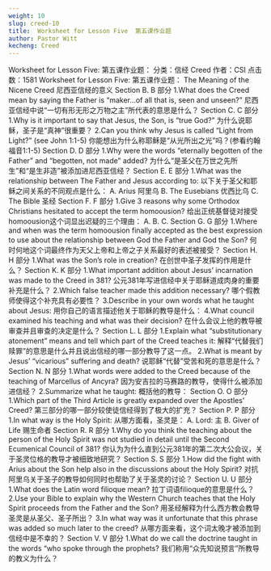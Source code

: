 ```yaml
---
weight: 10
slug: creed-10
title:  Worksheet for Lesson Five  第五课作业题
author: Pastor Witt
kecheng: Creed
---
```


Worksheet for Lesson Five: 第五课作业题：
分类：信经 Creed
作者：CSI
点击数：1581
Worksheet for Lesson Five: 第五课作业题：
The Meaning of the Nicene Creed 尼西亚信经的意义
Section B. B 部分
1.What does the Creed mean by saying the Father is “maker…of all that is, seen and unseen?”
尼西亚信经中说“一切有形无形之万物之主”所代表的意思是什么？
Section C. C 部分
1.Why is it important to say that Jesus, the Son, is “true God?”
为什么说耶稣，圣子是“真神”很重要？
2.Can you think why Jesus is called “Light from Light?” (see John 1:1-5)
你能想出为什么称耶稣是“从光所出之光”吗？(参看约翰福音1:1-5)
Section D. D 部分
1.Why were the words “eternally begotten of the Father” and “begotten, not made” added?
为什么“是圣父在万世之先所生”和“是生非造”被添加进尼西亚信经？
Section E. E 部分
1.What was the relationship between The Father and Jesus according to: 以下关于圣父和耶稣之间关系的不同观点是什么：
A. Arius 阿里乌
B. The Eusebians 优西比乌
C. The Bible 圣经
Section F. F 部分
1.Give 3 reasons why some Orthodox Christians hesitated to accept the term homoousion? 给出正统基督徒对接受homoousion这个词显出迟疑的三个理由：
A.
B.
C.
Section G. G 部分
1.Where and when was the term homoousion finally accepted as the best expression to use about the relationship between God the Father and God the Son?
何时何地这个词最终作为天父上帝和上帝之子关系最好的表述被接受？
Section H. H 部分
1.What was the Son’s role in creation? 在创世中圣子发挥的作用是什么？
Section K. K 部分
1.What important addition about Jesus’ incarnation was made to the Creed in 381?
公元381年写进信经中关于耶稣道成肉身的重要补充是什么？
2.Which false teacher made this addition necessary?
哪个假教师使得这个补充具有必要性？
3.Describe in your own words what he taught about Jesus:
用你自己的语言描述他关于耶稣的教导是什么：
4.What council examined his teaching and what was their decision?
在什么会议上他的教导被审查并且审查的决定是什么？
Section L. L 部分
1.Explain what “substitutionary atonement” means and tell which part of the Creed teaches it:
解释“代替我们赎罪”的意思是什么并且说出信经的哪一部分教导了这一点。
2.What is meant by Jesus’ “vicarious” suffering and death?
说耶稣“代替”受苦和死的意思是什么？
Section N. N 部分
1.What words were added to the Creed because of the teaching of Marcellus of Ancyra?
因为安吉拉的马赛路的教导，使得什么被添加进信经？
2.Summarize what he taught:
概括他的教导：
Section O. O 部分
1.Which part of the Third Article is greatly expanded over the Apostles’ Creed?
第三部分的哪一部分较使徒信经得到了极大的扩充？
Section P. P 部分
1.In what way is the Holy Spirit: 从哪方面看，圣灵是：
A. Lord: 主
B. Giver of Life 赐生命者
Section R. R 部分
1.Why do you think the teaching about the person of the Holy Spirit was not studied in detail until the Second Ecumenical Council of 381?
你认为为什么直到公元381年的第二次大公会议，关于圣灵位格的教导才被细致地研究？
Section S. S 部分
1.How did the fight with Arius about the Son help also in the discussions about the Holy Spirit?
对抗阿里乌关于圣子的教导如何同时也帮助了关于圣灵的讨论？
Section U. U 部分
1.What does the Latin word filioque mean?
拉丁词语filioque的意思是什么？
2.Use your Bible to explain why the Western Church teaches that the Holy Spirit proceeds from the Father and the Son?
用圣经解释为什么西方教会教导圣灵是从圣父、圣子所出？
3.In what way was it unfortunate that this phrase was added so much later to the creed?
从哪方面来看，这个词太晚才被添加到信经中是不幸的？
Section V. V 部分
1.What do we call the doctrine taught in the words “who spoke through the prophets?
我们称用“众先知说预言”所教导的教义为什么？

